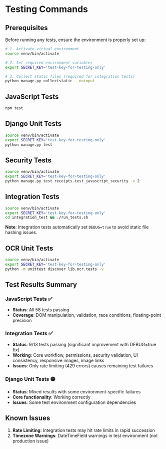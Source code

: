 # Testing Commands

## Prerequisites

Before running any tests, ensure the environment is properly set up:

```bash
# 1. Activate virtual environment
source venv/bin/activate

# 2. Set required environment variables
export SECRET_KEY='test-key-for-testing-only'

# 3. Collect static files (required for integration tests)
python manage.py collectstatic --noinput
```

## JavaScript Tests
```bash
npm test
```

## Django Unit Tests
```bash
source venv/bin/activate
export SECRET_KEY='test-key-for-testing-only'
python manage.py test
```

## Security Tests
```bash
source venv/bin/activate
export SECRET_KEY='test-key-for-testing-only'
python manage.py test receipts.test_javascript_security -v 2
```

## Integration Tests
```bash
source venv/bin/activate
export SECRET_KEY='test-key-for-testing-only'
cd integration_test && ./run_tests.sh
```

**Note**: Integration tests automatically set `DEBUG=true` to avoid static file hashing issues.

## OCR Unit Tests
```bash
source venv/bin/activate
export SECRET_KEY='test-key-for-testing-only'
python -m unittest discover lib.ocr.tests -v
```

## Test Results Summary

### JavaScript Tests ✅
- **Status**: All 58 tests passing
- **Coverage**: DOM manipulation, validation, race conditions, floating-point precision

### Integration Tests ✅  
- **Status**: 9/13 tests passing (significant improvement with DEBUG=true fix)
- **Working**: Core workflow, permissions, security validation, UI consistency, responsive images, image links
- **Issues**: Only rate limiting (429 errors) causes remaining test failures

### Django Unit Tests 🟡
- **Status**: Mixed results with some environment-specific failures
- **Core functionality**: Working correctly
- **Issues**: Some test environment configuration dependencies

## Known Issues

1. **Rate Limiting**: Integration tests may hit rate limits in rapid succession  
2. **Timezone Warnings**: DateTimeField warnings in test environment (not production issue)